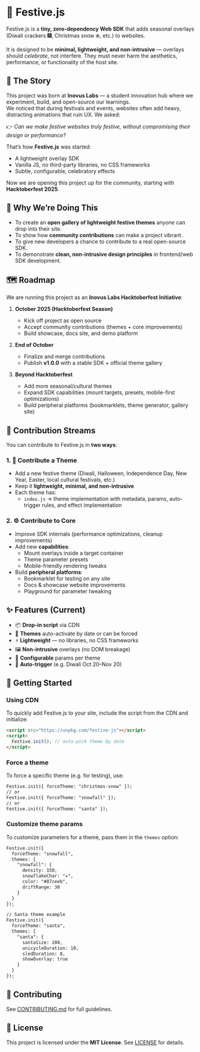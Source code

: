 
# 🎉 Festive.js

Festive.js is a **tiny, zero-dependency Web SDK** that adds seasonal overlays (Diwali crackers 🎆, Christmas snow ❄️, etc.) to websites.  

It is designed to be **minimal, lightweight, and non-intrusive** — overlays should *celebrate*, not interfere. They must never harm the aesthetics, performance, or functionality of the host site.


## 🌱 The Story

This project was born at **Inovus Labs** — a student innovation hub where we experiment, build, and open-source our learnings.  
We noticed that during festivals and events, websites often add heavy, distracting animations that ruin UX. We asked:  

👉 *Can we make festive websites truly festive, without compromising their design or performance?*  

That’s how **Festive.js** was started:  
- A lightweight overlay SDK
- Vanilla JS, no third-party libraries, no CSS frameworks  
- Subtle, configurable, celebratory effects  

Now we are opening this project up for the community, starting with **Hacktoberfest 2025**.


## 🎯 Why We’re Doing This

- To create an **open gallery of lightweight festive themes** anyone can drop into their site.  
- To show how **community contributions** can make a project vibrant.  
- To give new developers a chance to contribute to a real open-source SDK.  
- To demonstrate **clean, non-intrusive design principles** in frontend/web SDK development.


## 🗺️ Roadmap

We are running this project as an **Inovus Labs Hacktoberfest Initiative**:

1. **October 2025 (Hacktoberfest Season)**
   - Kick off project as open source  
   - Accept community contributions (themes + core improvements)  
   - Build showcase, docs site, and demo platform  

2. **End of October**
   - Finalize and merge contributions
   - Publish **v1.0.0** with a stable SDK + official theme gallery

3. **Beyond Hacktoberfest**
   - Add more seasonal/cultural themes
   - Expand SDK capabilities (mount targets, presets, mobile-first optimizations)
   - Build peripheral platforms (bookmarklets, theme generator, gallery site)


<!-- ## 🍂 Hacktoberfest & How to Contribute

### What is Hacktoberfest?
[Hacktoberfest](https://hacktoberfest.com/) is an annual celebration of open source.  
Every October, developers from around the world contribute to open projects, improve codebases, and grow as a community.  
Submitting **4 pull requests** during Hacktoberfest makes you eligible for rewards (like digital badges, swag, or trees planted 🌱). -->


## 🚀 Contribution Streams

You can contribute to Festive.js in **two ways**:

### 1. 🎨 Contribute a Theme
- Add a new festive theme (Diwali, Halloween, Independence Day, New Year, Easter, local cultural festivals, etc.)
- Keep it **lightweight, minimal, and non-intrusive**
- Each theme has:
  - `index.js` → theme implementation with metadata, params, auto-trigger rules, and effect implementation

### 2. ⚙️ Contribute to Core
- Improve SDK internals (performance optimizations, cleanup improvements)
- Add new **capabilities**:
  - Mount overlays inside a target container  
  - Theme parameter presets  
  - Mobile-friendly rendering tweaks  
- Build **peripheral platforms**:
  - Bookmarklet for testing on any site
  - Docs & showcase website improvements
  - Playground for parameter tweaking

## ✨ Features (Current)

- 📦 **Drop-in script** via CDN
- 🎨 **Themes** auto-activate by date or can be forced
- ⚡ **Lightweight** — no libraries, no CSS frameworks
- 🖼️ **Non-intrusive** overlays (no DOM breakage)
- 🔧 **Configurable** params per theme
- 📅 **Auto-trigger** (e.g. Diwali Oct 20–Nov 20)


## 🚀 Getting Started

### Using CDN
To quickly add Festive.js to your site, include the script from the CDN and initialize:
```html
<script src="https://unpkg.com/festive-js"></script>
<script>
  Festive.init(); // auto-pick theme by date
</script>
```

### Force a theme
To force a specific theme (e.g. for testing), use:
```html
Festive.init({ forceTheme: "christmas-snow" });
// or
Festive.init({ forceTheme: "snowfall" });
// or
Festive.init({ forceTheme: "santa" });
```

### Customize theme params
To customize parameters for a theme, pass them in the `themes` option:
```html
Festive.init({
  forceTheme: "snowfall",
  themes: {
    "snowfall": { 
      density: 150, 
      snowflakeChar: "✦", 
      color: "#87ceeb",
      driftRange: 30 
    }
  }
});

// Santa theme example
Festive.init({
  forceTheme: "santa",
  themes: {
    "santa": {
      santaSize: 200,
      unicycleDuration: 10,
      sledDuration: 8,
      showOverlay: true
    }
  }
});
```


<!-- ## 📖 Docs & Showcase
👉 Visit [festive-js demo](https://inovuslabs.github.io/festive-js) for:
- Usage docs  
- Theme gallery  
- Playground to tweak params  
- Demo page to preview on your own site   -->


## 🤝 Contributing
See [CONTRIBUTING.md](./CONTRIBUTING.md) for full guidelines.


## 📝 License
This project is licensed under the **MIT License**. See [LICENSE](./LICENSE) for details.